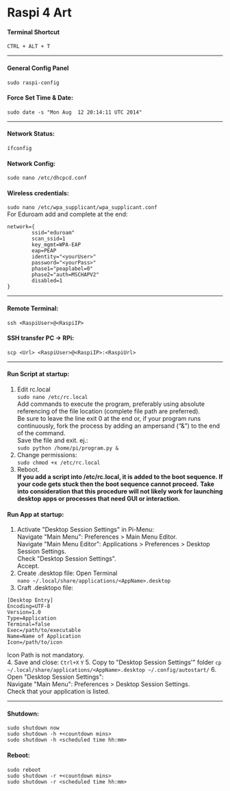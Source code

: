 # Raspi 4 Art

#### Terminal Shortcut
```CTRL + ALT + T```

---

#### General Config Panel
```sudo raspi-config```

#### Force Set Time & Date:  
```sudo date -s "Mon Aug  12 20:14:11 UTC 2014"```

---

#### Network Status: 
```ífconfig```

#### Network Config:  
```sudo nano /etc/dhcpcd.conf```

#### Wireless credentials:  
```sudo nano /etc/wpa_supplicant/wpa_supplicant.conf```  
For Eduroam add and complete at the end:  
```
network={
        ssid="eduroam"
        scan_ssid=1
        key_mgmt=WPA-EAP
        eap=PEAP
        identity="<yourUser>"
        password="<yourPass>"
        phase1="peaplabel=0"
        phase2="auth=MSCHAPV2"
        disabled=1
}
```
---

#### Remote Terminal:  
```ssh <RaspiUser>@<RaspiIP>```  

#### SSH transfer PC -> RPi:  
```scp <Url> <RaspiUser>@<RaspiIP>:<RaspiUrl>```

---

#### Run Script at startup:  
1. Edit rc.local  
```sudo nano /etc/rc.local```  
Add commands to execute the program, preferably using absolute referencing of the file location (complete file path are preferred).  
Be sure to leave the line exit 0 at the end or, if your program runs continuously, fork the process by adding an ampersand (“&”) to the end of the command.  
Save the file and exit.
ej.:  
```sudo python /home/pi/program.py &```  
2. Change permissions:  
```sudo chmod +x /etc/rc.local```  
3. Reboot.  
**If you add a script into /etc/rc.local, it is added to the boot sequence. If your code gets stuck then the boot sequence cannot proceed.**
**Take into consideration that this procedure will not likely work for launching desktop apps or processes that need GUI or interaction.**

#### Run App at startup:
1. Activate "Desktop Session Settings" in Pi-Menu:  
Navigate "Main Menu": Preferences > Main Menu Editor.  
Navigate "Main Menu Editor": Applications > Preferences > Desktop Session Settings.  
Check "Desktop Session Settings".  
Accept.
2. Create .desktop file:
Open Terminal  
```nano ~/.local/share/applications/<AppName>.desktop```
3. Craft .desktopo file: 
```
[Desktop Entry]
Encoding=UTF-8
Version=1.0
Type=Application
Terminal=false
Exec=/path/to/executable
Name=Name of Application
Icon=/path/to/icon
```  
Icon Path is not mandatory.  
4. Save and close:
```Ctrl+X``` ```Y``` 
5. Copy to "Desktop Session Settings'" folder
```cp ~/.local/share/applications/<AppName>.desktop ~/.config/autostart/``` 
6. Open "Desktop Session Settings":  
Navigate "Main Menu": Preferences > Desktop Session Settings.  
Check that your application is listed.

---

#### Shutdown:  
```sudo shutdown now```  
```sudo shutdown -h +<countdown mins>```  
```sudo shutdown -h <scheduled time hh:mm>```

#### Reboot: 
```sudo reboot```  
```sudo shutdown -r +<countdown mins>```  
```sudo shutdown -r <scheduled time hh:mm>```
